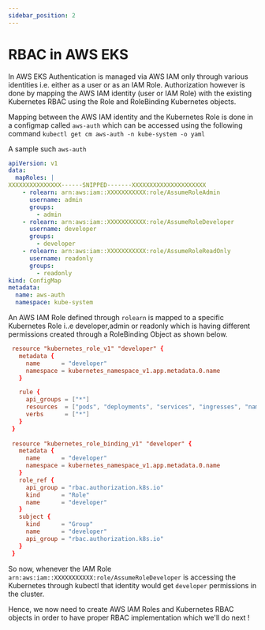 ```yaml
---
sidebar_position: 2
---
```


# RBAC in AWS EKS

In AWS EKS Authentication is managed via AWS IAM only through various identities i.e. either as a user or as an IAM Role.
Authorization however is done by mapping the AWS IAM identity (user or IAM Role) with the existing Kubernetes RBAC using the Role and RoleBinding Kubernetes objects.

Mapping between the AWS IAM identity and the Kubernetes Role is done in a configmap called `aws-auth` which can be accessed using the following command
`kubectl get cm aws-auth -n kube-system -o yaml`

A sample such `aws-auth`

```yaml
apiVersion: v1
data:
  mapRoles: |
XXXXXXXXXXXXXXX------SNIPPED-------XXXXXXXXXXXXXXXXXXXXX
    - rolearn: arn:aws:iam::XXXXXXXXXXX:role/AssumeRoleAdmin
      username: admin
      groups:
        - admin
    - rolearn: arn:aws:iam::XXXXXXXXXXX:role/AssumeRoleDeveloper
      username: developer
      groups:
        - developer
    - rolearn: arn:aws:iam::XXXXXXXXXXX:role/AssumeRoleReadOnly
      username: readonly
      groups:
        - readonly
kind: ConfigMap
metadata:
  name: aws-auth
  namespace: kube-system
```

An AWS IAM Role defined through `rolearn` is mapped to a specific Kubernetes Role i..e developer,admin or readonly which is having different permissions created through a RoleBinding Object as shown below.

```toml
 resource "kubernetes_role_v1" "developer" {
   metadata {
     name      = "developer"
     namespace = kubernetes_namespace_v1.app.metadata.0.name
   }

   rule {
     api_groups = ["*"]
     resources  = ["pods", "deployments", "services", "ingresses", "namespaces", "jobs", "daemonset"]
     verbs      = ["*"]
   }
 }
 
 resource "kubernetes_role_binding_v1" "developer" {
   metadata {
     name      = "developer"
     namespace = kubernetes_namespace_v1.app.metadata.0.name
   }
   role_ref {
     api_group = "rbac.authorization.k8s.io"
     kind      = "Role"
     name      = "developer"
   }
   subject {
     kind      = "Group"
     name      = "developer"
     api_group = "rbac.authorization.k8s.io"
   }
 }
```

So now, whenever the IAM Role `arn:aws:iam::XXXXXXXXXXX:role/AssumeRoleDeveloper` is accessing the Kubernetes through kubectl that identity would get `developer` permissions in the cluster.

Hence, we now need to create AWS IAM Roles and Kubernetes RBAC objects in order to have proper RBAC implementation which we'll do next !